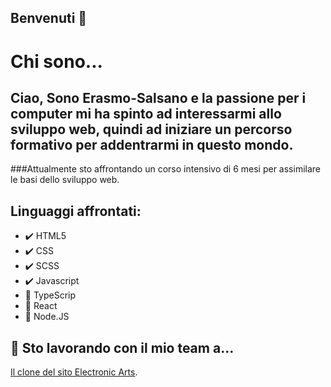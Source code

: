 ## Benvenuti 🙂

# Chi sono...
## Ciao, Sono Erasmo-Salsano e la passione per i computer mi ha spinto ad interessarmi allo sviluppo web, quindi ad iniziare un percorso formativo per addentrarmi in questo mondo.

###Attualmente sto affrontando un corso intensivo di 6 mesi per assimilare le basi dello sviluppo web.

## Linguaggi affrontati:
- 	:heavy_check_mark:  HTML5
- 	:heavy_check_mark:  CSS
- 	:heavy_check_mark:  SCSS
- 	:heavy_check_mark:  Javascript
- 	🚧  TypeScrip
- 	🚧  React
- 	🚧  Node.JS

##  🤝 Sto lavorando con il mio team a... 
 [Il clone del sito Electronic Arts](https://github.com/ErasmoSalsano/ea-clone.git).
